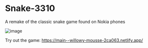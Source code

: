 # Snake-3310
A remake of the classic snake game found on Nokia phones

![image](https://github.com/ktriggsdev/Snake-3310/assets/127336461/80ebe0d0-88bb-496a-ab89-99c7f053f999)


Try out the game: 
https://main--willowy-mousse-2ca063.netlify.app/
